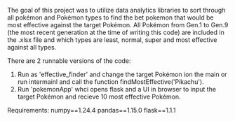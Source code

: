 The goal of this project was to utilize data analytics libraries to sort through all pokémon and Pokémon types to find the bet pokemon that would be most effective against the target Pokémon.
All Pokémon from Gen.1 to Gen.9 (the most recent generation at the time of writing this code) are included in the .xlsx file and which types are least, normal, super and most effective against all types.

There are 2 runnable versions of the code:
1. Run as 'effective_finder' and change the target Pokémon ion the main or run intermainl and call the function findMostEffective('Pikachu').
2. Run 'pokemonApp' whci opens flask and a UI in browser to input the target Pokémon and recieve 10 most effective Pokémon.

Requirements:
numpy==1.24.4
pandas==1.15.0
flask==1.1.1
